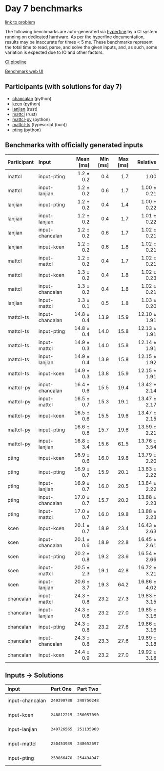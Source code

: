 # Day 7 benchmarks

[link to problem](https://adventofcode.com/2023/day/7)

The following benchmarks are auto-generated via
[hyperfine](https://github.com/sharkdp/hyperfine) by a CI system running on
dedicated hardware. As per the hyperfine documentation, results may be
inaccurate for times < 5 ms. These benchmarks represent the total time to read,
parse, and solve the given inputs, and, as such, some variation is expected due
to IO and other factors.

[CI pipeline](http://ci.papercode.net:8080/teams/main/pipelines/aoc2023)

[Benchmark web UI](https://aoc.ancalagon.black)


## Participants (with solutions for day 7)

- [chancalan](https://github.com/chancalan/aoc2023) (python)
- [kcen](https://github.com/kcen/aoc2023) (python)
- [lanjian](https://github.com/lanjian/aoc-2023) (rust)
- [mattcl](https://github.com/mattcl/aoc2023) (rust)
- [mattcl-py](https://github.com/mattcl/aoc2023-py) (python)
- [mattcl-ts](https://github.com/mattcl/aoc2023-js) (typescript (bun))
- [pting](https://github.com/pting/aoc2023) (python)


## Benchmarks with officially generated inputs

| Participant | Input | Mean [ms] | Min [ms] | Max [ms] | Relative |
|:---|:---|---:|---:|---:|---:|
| mattcl | input-pting | 1.2 ± 0.2 | 0.4 | 1.7 | 1.00 |
| mattcl | input-lanjian | 1.2 ± 0.2 | 0.6 | 1.7 | 1.00 ± 0.21 |
| lanjian | input-pting | 1.2 ± 0.2 | 0.4 | 1.4 | 1.00 ± 0.22 |
| lanjian | input-lanjian | 1.2 ± 0.2 | 0.4 | 1.7 | 1.01 ± 0.22 |
| lanjian | input-chancalan | 1.2 ± 0.2 | 0.6 | 1.7 | 1.02 ± 0.21 |
| lanjian | input-kcen | 1.2 ± 0.2 | 0.6 | 1.8 | 1.02 ± 0.21 |
| mattcl | input-mattcl | 1.2 ± 0.2 | 0.4 | 1.7 | 1.02 ± 0.21 |
| mattcl | input-kcen | 1.3 ± 0.2 | 0.4 | 1.8 | 1.02 ± 0.23 |
| mattcl | input-chancalan | 1.3 ± 0.2 | 0.4 | 1.8 | 1.02 ± 0.21 |
| lanjian | input-mattcl | 1.3 ± 0.1 | 0.5 | 1.8 | 1.03 ± 0.20 |
| mattcl-ts | input-chancalan | 14.8 ± 0.4 | 13.9 | 15.9 | 12.10 ± 1.91 |
| mattcl-ts | input-pting | 14.8 ± 0.4 | 14.0 | 15.8 | 12.13 ± 1.91 |
| mattcl-ts | input-mattcl | 14.9 ± 0.3 | 14.0 | 15.8 | 12.14 ± 1.91 |
| mattcl-ts | input-lanjian | 14.9 ± 0.4 | 13.9 | 15.8 | 12.15 ± 1.92 |
| mattcl-ts | input-kcen | 14.9 ± 0.3 | 13.8 | 15.9 | 12.15 ± 1.91 |
| mattcl-py | input-chancalan | 16.4 ± 0.6 | 15.5 | 19.4 | 13.42 ± 2.14 |
| mattcl-py | input-mattcl | 16.5 ± 0.7 | 15.3 | 19.1 | 13.47 ± 2.17 |
| mattcl-py | input-kcen | 16.5 ± 0.6 | 15.5 | 19.6 | 13.47 ± 2.15 |
| mattcl-py | input-pting | 16.6 ± 0.8 | 15.7 | 19.6 | 13.59 ± 2.21 |
| mattcl-py | input-lanjian | 16.8 ± 3.4 | 15.6 | 61.5 | 13.76 ± 3.54 |
| pting | input-kcen | 16.9 ± 0.6 | 16.0 | 19.8 | 13.79 ± 2.20 |
| pting | input-pting | 16.9 ± 0.7 | 15.9 | 20.1 | 13.83 ± 2.22 |
| pting | input-lanjian | 16.9 ± 0.7 | 16.0 | 20.5 | 13.84 ± 2.22 |
| pting | input-chancalan | 17.0 ± 0.7 | 15.7 | 20.2 | 13.88 ± 2.23 |
| pting | input-mattcl | 17.0 ± 0.7 | 16.0 | 19.8 | 13.88 ± 2.23 |
| kcen | input-kcen | 20.1 ± 0.7 | 18.9 | 23.4 | 16.43 ± 2.63 |
| kcen | input-chancalan | 20.1 ± 0.6 | 18.9 | 22.8 | 16.45 ± 2.61 |
| kcen | input-pting | 20.2 ± 0.8 | 19.2 | 23.6 | 16.54 ± 2.66 |
| kcen | input-mattcl | 20.5 ± 2.3 | 19.1 | 42.8 | 16.72 ± 3.21 |
| kcen | input-lanjian | 20.6 ± 3.7 | 19.3 | 64.2 | 16.86 ± 4.02 |
| chancalan | input-mattcl | 24.3 ± 0.8 | 23.2 | 27.3 | 19.83 ± 3.15 |
| chancalan | input-lanjian | 24.3 ± 0.8 | 23.2 | 27.0 | 19.85 ± 3.16 |
| chancalan | input-pting | 24.3 ± 0.8 | 23.2 | 27.6 | 19.86 ± 3.16 |
| chancalan | input-chancalan | 24.3 ± 0.8 | 23.3 | 27.6 | 19.89 ± 3.18 |
| chancalan | input-kcen | 24.4 ± 0.9 | 23.2 | 27.0 | 19.92 ± 3.18 |


## Inputs -> Solutions

| Input | Part One | Part Two |
|:---|:---|:---|
|input-chancalan|<pre>249390788</pre>|<pre>248750248</pre>|
|input-kcen|<pre>248812215</pre>|<pre>250057090</pre>|
|input-lanjian|<pre>249726565</pre>|<pre>251135960</pre>|
|input-mattcl|<pre>250453939</pre>|<pre>248652697</pre>|
|input-pting|<pre>253866470</pre>|<pre>254494947</pre>|
